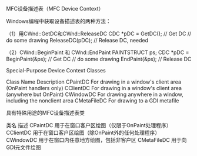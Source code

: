 MFC设备描述表（MFC Device Context）

Windows编程中获取设备描述表的两种方法：

（1）用CWnd::GetDC和CWnd::ReleaseDC
    CDC *pDC = GetDC(); // Get DC
    // do some drawing
    ReleaseDC(pDC); // Release DC, needed

（2）CWnd::BeginPaint 和 CWnd::EndPaint
    PAINTSTRUCT ps;
    CDC *pDC = BeginPaint(&ps);  // Get DC
    // do some drawing
    EndPaint(&ps);  // Release DC

Special-Purpose Device Context Classes

Class Name Description
CPaintDC 	For drawing in a window's client area (OnPaint handlers only)
CClientDC 	For drawing in a window's client area (anywhere but OnPaint)
CWindowDC 	For drawing anywhere in a window, including the nonclient area
CMetaFileDC 	For drawing to a GDI metafile


具有特殊用途的MFC设备描述表类

类名 描述
CPaintDC 	用于在窗口客户区绘图（仅限于OnPaint处理程序）
CClientDC 	用于在窗口客户区绘图（除OnPaint外的任何处理程序）
CWindowDC 	用于在窗口内任意地方绘图，包括非客户区
CMetaFileDC 	用于向GDI元文件绘图